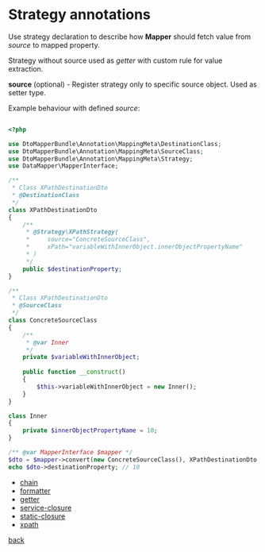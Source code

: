 # Strategy annotations

Use strategy declaration to describe how **Mapper** should fetch value from *source* to mapped property.

Strategy without source used as *getter* with custom rule for value extraction.

**source** (optional) - Register strategy only to specific source object. Used as setter type.

Example behaviour with defined *source*:
```php

<?php

use DtoMapperBundle\Annotation\MappingMeta\DestinationClass;
use DtoMapperBundle\Annotation\MappingMeta\SourceClass;
use DtoMapperBundle\Annotation\MappingMeta\Strategy;
use DataMapper\MapperInterface;

/**
 * Class XPathDestinationDto
 * @DestinationClass
 */
class XPathDestinationDto
{
    /**
     * @Strategy\XPathStrategy(
     *     source="ConcreteSourceClass",
     *     xPath="variableWithInnerObject.innerObjectPropertyName"
     * )
     */
    public $destinationProperty;
}

/**
 * Class XPathDestinationDto
 * @SourceClass
 */
class ConcreteSourceClass
{
    /**
     * @var Inner
     */
    private $variableWithInnerObject;
    
    public function __construct()
    {
        $this->variableWithInnerObject = new Inner();
    }
}

class Inner
{
    private $innerObjectPropertyName = 10;
}

/** @var MapperInterface $mapper */
$dto = $mapper->convert(new ConcreteSourceClass(), XPathDestinationDto::class);
echo $dto->destinationProperty; // 10

```

- [chain](examples/chain.md)
- [formatter](examples/formatter.md)
- [getter](examples/getter.md)
- [service-closure](examples/service-closure.md)
- [static-closure](examples/static-closure.md)
- [xpath](examples/xpath.md)

[back](..)